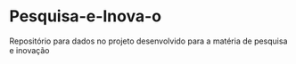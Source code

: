 # Pesquisa-e-Inova-o
Repositório para dados no projeto desenvolvido para a matéria de pesquisa e inovação
